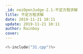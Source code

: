 ```yaml
---
_id: noiOpenJudge-2.1-不定方程求解
title: 不定方程求解
date: 2019-11-21 10:11
update: 2019-11-21 10:11
author: Rainboy
cover: 
---
```


```c
<%-include("31.cpp")%>
```
